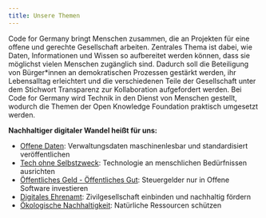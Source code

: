 ```yaml
---
title: Unsere Themen
---
```


Code for Germany bringt Menschen zusammen, die an Projekten für eine offene und gerechte Gesellschaft arbeiten. Zentrales Thema ist dabei, wie Daten, Informationen und Wissen so aufbereitet werden können, dass sie möglichst vielen Menschen zugänglich sind. Dadurch soll die Beteiligung von Bürger\*innen an demokratischen Prozessen gestärkt werden, ihr Lebensalltag erleichtert und die verschiedenen Teile der Gesellschaft unter dem Stichwort Transparenz zur Kollaboration aufgefordert werden. Bei Code for Germany wird Technik in den Dienst von Menschen gestellt, wodurch die Themen der Open Knowledge Foundation praktisch umgesetzt werden.

**Nachhaltiger digitaler Wandel heißt für uns:**
* [Offene Daten](/themen/offenedaten): Verwaltungsdaten maschinenlesbar und standardisiert veröffentlichen
* [Tech ohne Selbstzweck](/themen/techgesellschaft): Technologie an menschlichen Bedürfnissen ausrichten
* [Öffentliches Geld - Öffentliches Gut](/themen/freiesoftware): Steuergelder nur in Offene Software investieren
* [Digitales Ehrenamt](/themen/digitalesehrenamt): Zivilgesellschaft einbinden und nachhaltig fördern
* [Ökologische Nachhaltigkeit](/themen/nachhaltigkeit): Natürliche Ressourcen schützen
